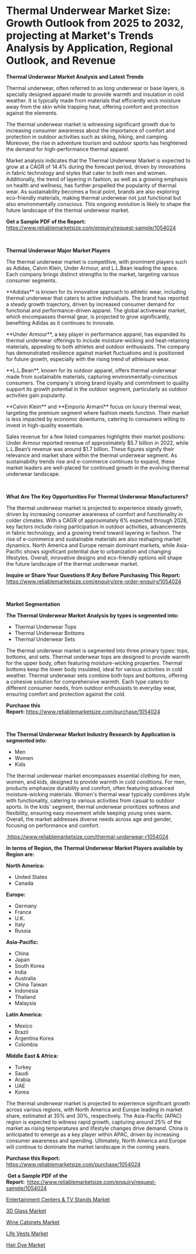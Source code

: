 <p><h1>Thermal Underwear Market Size: Growth Outlook from 2025 to 2032, projecting at Market's Trends Analysis by Application, Regional Outlook, and Revenue</h1></p><p><strong>Thermal Underwear Market Analysis and Latest Trends</strong></p>
<p><p>Thermal underwear, often referred to as long underwear or base layers, is specially designed apparel made to provide warmth and insulation in cold weather. It is typically made from materials that efficiently wick moisture away from the skin while trapping heat, offering comfort and protection against the elements. </p><p>The thermal underwear market is witnessing significant growth due to increasing consumer awareness about the importance of comfort and protection in outdoor activities such as skiing, hiking, and camping. Moreover, the rise in adventure tourism and outdoor sports has heightened the demand for high-performance thermal apparel. </p><p>Market analysis indicates that the Thermal Underwear Market is expected to grow at a CAGR of 14.4% during the forecast period, driven by innovations in fabric technology and styles that cater to both men and women. Additionally, the trend of layering in fashion, as well as a growing emphasis on health and wellness, has further propelled the popularity of thermal wear. As sustainability becomes a focal point, brands are also exploring eco-friendly materials, making thermal underwear not just functional but also environmentally conscious. This ongoing evolution is likely to shape the future landscape of the thermal underwear market.</p></p>
<p><strong>Get a Sample PDF of the Report:&nbsp;</strong> <a href="https://www.reliablemarketsize.com/enquiry/request-sample/1054024?utm_campaign=1131&utm_medium=2&utm_source=Github&utm_content=ia&utm_term=05042025&utm_id=thermal-underwear">https://www.reliablemarketsize.com/enquiry/request-sample/1054024</a></p>
<p>&nbsp;</p>
<p><strong>Thermal Underwear Major Market Players</strong></p>
<p><p>The thermal underwear market is competitive, with prominent players such as Adidas, Calvin Klein, Under Armour, and L.L.Bean leading the space. Each company brings distinct strengths to the market, targeting various consumer segments.</p><p>**Adidas** is known for its innovative approach to athletic wear, including thermal underwear that caters to active individuals. The brand has reported a steady growth trajectory, driven by increased consumer demand for functional and performance-driven apparel. The global activewear market, which encompasses thermal gear, is projected to grow significantly, benefiting Adidas as it continues to innovate.</p><p>**Under Armour**, a key player in performance apparel, has expanded its thermal underwear offerings to include moisture-wicking and heat-retaining materials, appealing to both athletes and outdoor enthusiasts. The company has demonstrated resilience against market fluctuations and is positioned for future growth, especially with the rising trend of athleisure wear.</p><p>**L.L.Bean**, known for its outdoor apparel, offers thermal underwear made from sustainable materials, capturing environmentally-conscious consumers. The company's strong brand loyalty and commitment to quality support its growth potential in the outdoor segment, particularly as outdoor activities gain popularity.</p><p>**Calvin Klein** and **Emporio Armani** focus on luxury thermal wear, targeting the premium segment where fashion meets function. Their market is less impacted by economic downturns, catering to consumers willing to invest in high-quality essentials.</p><p>Sales revenue for a few listed companies highlights their market positions: Under Armour reported revenue of approximately $5.7 billion in 2022, while L.L.Bean’s revenue was around $1.7 billion. These figures signify their relevance and market share within the thermal underwear segment. As sustainability trends rise and e-commerce continues to expand, these market leaders are well-placed for continued growth in the evolving thermal underwear landscape.</p></p>
<p>&nbsp;</p>
<p><strong>What Are The Key Opportunities For Thermal Underwear Manufacturers?</strong></p>
<p><p>The thermal underwear market is projected to experience steady growth, driven by increasing consumer awareness of comfort and functionality in colder climates. With a CAGR of approximately 6% expected through 2028, key factors include rising participation in outdoor activities, advancements in fabric technology, and a growing trend toward layering in fashion. The rise of e-commerce and sustainable materials are also reshaping market dynamics. North America and Europe remain dominant markets, while Asia-Pacific shows significant potential due to urbanization and changing lifestyles. Overall, innovative designs and eco-friendly options will shape the future landscape of the thermal underwear market.</p></p>
<p><strong>Inquire or Share Your Questions If Any Before Purchasing This Report:</strong> <a href="https://www.reliablemarketsize.com/enquiry/pre-order-enquiry/1054024?utm_campaign=1131&utm_medium=2&utm_source=Github&utm_content=ia&utm_term=05042025&utm_id=thermal-underwear">https://www.reliablemarketsize.com/enquiry/pre-order-enquiry/1054024</a></p>
<p>&nbsp;</p>
<p><strong>Market Segmentation</strong></p>
<p><strong>The Thermal Underwear Market Analysis by types is segmented into:</strong></p>
<p><ul><li>Thermal Underwear Tops</li><li>Thermal Underwear Bottoms</li><li>Thermal Underwear Sets</li></ul></p>
<p><p>The thermal underwear market is segmented into three primary types: tops, bottoms, and sets. Thermal underwear tops are designed to provide warmth for the upper body, often featuring moisture-wicking properties. Thermal bottoms keep the lower body insulated, ideal for various activities in cold weather. Thermal underwear sets combine both tops and bottoms, offering a cohesive solution for comprehensive warmth. Each type caters to different consumer needs, from outdoor enthusiasts to everyday wear, ensuring comfort and protection against the cold.</p></p>
<p><strong>Purchase this Report:&nbsp;</strong><a href="https://www.reliablemarketsize.com/purchase/1054024?utm_campaign=1131&utm_medium=2&utm_source=Github&utm_content=ia&utm_term=05042025&utm_id=thermal-underwear">https://www.reliablemarketsize.com/purchase/1054024</a></p>
<p>&nbsp;</p>
<p><strong>The Thermal Underwear Market Industry Research by Application is segmented into:</strong></p>
<p><ul><li>Men</li><li>Women</li><li>Kids</li></ul></p>
<p><p>The thermal underwear market encompasses essential clothing for men, women, and kids, designed to provide warmth in cold conditions. For men, products emphasize durability and comfort, often featuring advanced moisture-wicking materials. Women's thermal wear typically combines style with functionality, catering to various activities from casual to outdoor sports. In the kids' segment, thermal underwear prioritizes softness and flexibility, ensuring easy movement while keeping young ones warm. Overall, the market addresses diverse needs across age and gender, focusing on performance and comfort.</p></p>
<p><a href="https://www.reliablemarketsize.com/thermal-underwear-r1054024?utm_campaign=1131&utm_medium=2&utm_source=Github&utm_content=ia&utm_term=05042025&utm_id=thermal-underwear">&nbsp;https://www.reliablemarketsize.com/thermal-underwear-r1054024</a></p>
<p><strong>In terms of Region, the Thermal Underwear Market Players available by Region are:</strong></p>
<p>
    <p> <strong> North America: </strong>
        <ul>
            <li>United States</li>
            <li>Canada</li>
        </ul>
        </p> 
    <p> <strong> Europe: </strong>
        <ul>
            <li>Germany</li>
            <li>France</li>
            <li>U.K.</li>
            <li>Italy</li>
            <li>Russia</li>
        </ul>
        </p> 
    <p> <strong> Asia-Pacific: </strong>
        <ul>
            <li>China</li>
            <li>Japan</li>
            <li>South Korea</li>
            <li>India</li>
            <li>Australia</li>
            <li>China Taiwan</li>
            <li>Indonesia</li>
            <li>Thailand</li>
            <li>Malaysia</li>
        </ul>
        </p> 
    <p> <strong> Latin America: </strong>
        <ul>
            <li>Mexico</li>
            <li>Brazil</li>
            <li>Argentina Korea</li>
            <li>Colombia</li>
        </ul>
        </p> 
    <p> <strong> Middle East & Africa: </strong>
        <ul>
            <li>Turkey</li>
            <li>Saudi</li>
            <li>Arabia</li>
            <li>UAE</li>
            <li>Korea</li>
        </ul>
    </p>
    </p>
<p><p>The thermal underwear market is projected to experience significant growth across various regions, with North America and Europe leading in market share, estimated at 35% and 30%, respectively. The Asia-Pacific (APAC) region is expected to witness rapid growth, capturing around 25% of the market as rising temperatures and lifestyle changes drive demand. China is anticipated to emerge as a key player within APAC, driven by increasing consumer awareness and spending. Ultimately, North America and Europe will continue to dominate the market landscape in the coming years.</p></p>
<p><strong>Purchase this Report: </strong><a href="https://www.reliablemarketsize.com/purchase/1054024?utm_campaign=1131&utm_medium=2&utm_source=Github&utm_content=ia&utm_term=05042025&utm_id=thermal-underwear">https://www.reliablemarketsize.com/purchase/1054024</a></p>
<p>&nbsp;<strong>Get a Sample PDF of the Report:&nbsp;&nbsp;</strong><a href="https://www.reliablemarketsize.com/enquiry/request-sample/1054024?utm_campaign=1131&utm_medium=2&utm_source=Github&utm_content=ia&utm_term=05042025&utm_id=thermal-underwear">https://www.reliablemarketsize.com/enquiry/request-sample/1054024</a></p>
<p><strong></strong></p>
<p><p><a href="https://github.com/leptouwrites/Market-Research-Report-List-1/blob/main/entertainment-centers-tv-stands-market.md?utm_campaign=1131&utm_medium=2&utm_source=Github&utm_content=ia&utm_term=05042025&utm_id=thermal-underwear">Entertainment Centers & TV Stands Market</a></p><p><a href="https://github.com/sphaabrose/Market-Research-Report-List-1/blob/main/3d-glass-market.md?utm_campaign=1131&utm_medium=2&utm_source=Github&utm_content=ia&utm_term=05042025&utm_id=thermal-underwear">3D Glass Market</a></p><p><a href="https://github.com/wilzeryammy/Market-Research-Report-List-1/blob/main/wine-cabinets-market.md?utm_campaign=1131&utm_medium=2&utm_source=Github&utm_content=ia&utm_term=05042025&utm_id=thermal-underwear">Wine Cabinets Market</a></p><p><a href="https://github.com/etapaqanee/Market-Research-Report-List-1/blob/main/life-vests-market.md?utm_campaign=1131&utm_medium=2&utm_source=Github&utm_content=ia&utm_term=05042025&utm_id=thermal-underwear">Life Vests Market</a></p><p><a href="https://github.com/colloerrinbp/Market-Research-Report-List-1/blob/main/hair-dye-market.md?utm_campaign=1131&utm_medium=2&utm_source=Github&utm_content=ia&utm_term=05042025&utm_id=thermal-underwear">Hair Dye Market</a></p></p>